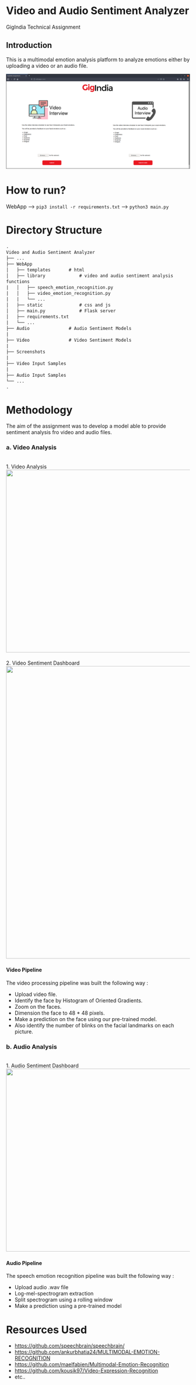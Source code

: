 # Video and Audio Sentiment Analyzer
 GigIndia Technical Assignment

## Introduction

This is a multimodal emotion analysis platform to analyze emotions either by uploading a video or an audio file.

![alt text](https://github.com/tsm9999/GigIndia-Technical-Assignment/blob/main/Screenshots/index.png)

# How to run?

WebApp --> `pip3 install -r requirements.txt` --> `python3 main.py`

# Directory Structure

    .
    Video and Audio Sentiment Analyzer
    ├── ...
    ├── WebApp                    
    │   ├── templates		# html                 
    │   ├── library				# video and audio sentiment analysis functions
    |   │   ├── speech_emotion_recognition.py
    |   │   ├── video_emotion_recognition.py
    |   |   └── ...  
    │   ├── static				# css and js 
    │   ├── main.py				# Flask server
    │   ├── requirements.txt
    |   └── ...  
    ├── Audio				# Audio Sentiment Models
    |
    ├── Video				# Video Sentiment Models
    |
    ├── Screenshots
    |
    ├── Video Input Samples
    |
    ├── Audio Input Samples
    └── ... 
    .
    
# Methodology

The aim of the assignment was to develop a model able to provide sentiment analysis fro video and audio files.

### a. Video Analysis
<br>
1. Video Analysis<img src="https://github.com/tsm9999/Video-and-Audio-Sentiment-Analyzer/blob/main/Screenshots/video_analysis.png" width="1000" height="500">
<br>
<br>
2. Video Sentiment Dashboard<img src="https://github.com/tsm9999/Video-and-Audio-Sentiment-Analyzer/blob/main/Screenshots/video_dashboard.png" width="1000" height="800">
<br>

#### Video Pipeline

The video processing pipeline was built the following way :
- Upload video file.
- Identify the face by Histogram of Oriented Gradients.
- Zoom on the faces.
- Dimension the face to 48 * 48 pixels.
- Make a prediction on the face using our pre-trained model.
- Also identify the number of blinks on the facial landmarks on each picture.


### b. Audio Analysis
<br>
1. Audio Sentiment Dashboard <img src="https://github.com/tsm9999/Video-and-Audio-Sentiment-Analyzer/blob/main/Screenshots/audio_dashboard.png" width="1000" height="500">
 <br>

#### Audio Pipeline

The speech emotion recognition pipeline was built the following way :
- Upload audio .wav file
- Log-mel-spectrogram extraction
- Split spectrogram using a rolling window
- Make a prediction using a pre-trained model


# Resources Used

- https://github.com/speechbrain/speechbrain/
- https://github.com/ankurbhatia24/MULTIMODAL-EMOTION-RECOGNITION
- https://github.com/maelfabien/Multimodal-Emotion-Recognition
- https://github.com/kousik97/Video-Expression-Recognition
- etc..
